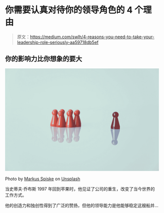 # 你需要认真对待你的领导角色的 4 个理由

> 原文：<https://medium.com/swlh/4-reasons-you-need-to-take-your-leadership-role-seriously-aa59718db5ef>

## 你的影响力比你想象的要大

![](img/33e80396be01ba304bef92c531be2dad.png)

Photo by [Markus Spiske](https://unsplash.com/@markusspiske?utm_source=medium&utm_medium=referral) on [Unsplash](https://unsplash.com?utm_source=medium&utm_medium=referral)

当史蒂夫·乔布斯 1997 年回到苹果时，他见证了公司的重生，改变了当今世界的工作方式。

他的创造力和独创性得到了广泛的赞扬，但他的领导能力是他能够稳定这艘船并…